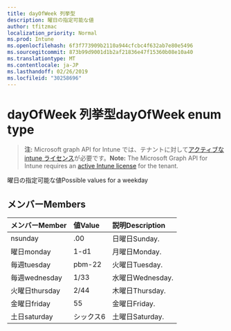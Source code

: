 ```yaml
---
title: dayOfWeek 列挙型
description: 曜日の指定可能な値
author: tfitzmac
localization_priority: Normal
ms.prod: Intune
ms.openlocfilehash: 6f3f773909b2110a944cfcbc4f632ab7e80e5496
ms.sourcegitcommit: 873b99d9001d1b2af21836e47f15360b08e10a40
ms.translationtype: MT
ms.contentlocale: ja-JP
ms.lasthandoff: 02/26/2019
ms.locfileid: "30258696"
---
```

# <a name="dayofweek-enum-type"></a><span data-ttu-id="99196-103">dayOfWeek 列挙型</span><span class="sxs-lookup"><span data-stu-id="99196-103">dayOfWeek enum type</span></span>

> <span data-ttu-id="99196-104">**注:** Microsoft graph API for Intune では、テナントに対して[アクティブな intune ライセンス](https://go.microsoft.com/fwlink/?linkid=839381)が必要です。</span><span class="sxs-lookup"><span data-stu-id="99196-104">**Note:** The Microsoft Graph API for Intune requires an [active Intune license](https://go.microsoft.com/fwlink/?linkid=839381) for the tenant.</span></span>

<span data-ttu-id="99196-105">曜日の指定可能な値</span><span class="sxs-lookup"><span data-stu-id="99196-105">Possible values for a weekday</span></span>

## <a name="members"></a><span data-ttu-id="99196-106">メンバー</span><span class="sxs-lookup"><span data-stu-id="99196-106">Members</span></span>
|<span data-ttu-id="99196-107">メンバー</span><span class="sxs-lookup"><span data-stu-id="99196-107">Member</span></span>|<span data-ttu-id="99196-108">値</span><span class="sxs-lookup"><span data-stu-id="99196-108">Value</span></span>|<span data-ttu-id="99196-109">説明</span><span class="sxs-lookup"><span data-stu-id="99196-109">Description</span></span>|
|:---|:---|:---|
|<span data-ttu-id="99196-110">n</span><span class="sxs-lookup"><span data-stu-id="99196-110">sunday</span></span>|<span data-ttu-id="99196-111">.0</span><span class="sxs-lookup"><span data-stu-id="99196-111">0</span></span>|<span data-ttu-id="99196-112">日曜日</span><span class="sxs-lookup"><span data-stu-id="99196-112">Sunday.</span></span>|
|<span data-ttu-id="99196-113">曜日</span><span class="sxs-lookup"><span data-stu-id="99196-113">monday</span></span>|<span data-ttu-id="99196-114">1-d</span><span class="sxs-lookup"><span data-stu-id="99196-114">1</span></span>|<span data-ttu-id="99196-115">月曜日</span><span class="sxs-lookup"><span data-stu-id="99196-115">Monday.</span></span>|
|<span data-ttu-id="99196-116">毎週</span><span class="sxs-lookup"><span data-stu-id="99196-116">tuesday</span></span>|<span data-ttu-id="99196-117">pbm-2</span><span class="sxs-lookup"><span data-stu-id="99196-117">2</span></span>|<span data-ttu-id="99196-118">火曜日</span><span class="sxs-lookup"><span data-stu-id="99196-118">Tuesday.</span></span>|
|<span data-ttu-id="99196-119">毎週</span><span class="sxs-lookup"><span data-stu-id="99196-119">wednesday</span></span>|<span data-ttu-id="99196-120">1/3</span><span class="sxs-lookup"><span data-stu-id="99196-120">3</span></span>|<span data-ttu-id="99196-121">水曜日</span><span class="sxs-lookup"><span data-stu-id="99196-121">Wednesday.</span></span>|
|<span data-ttu-id="99196-122">火曜日</span><span class="sxs-lookup"><span data-stu-id="99196-122">thursday</span></span>|<span data-ttu-id="99196-123">2/4</span><span class="sxs-lookup"><span data-stu-id="99196-123">4</span></span>|<span data-ttu-id="99196-124">木曜日</span><span class="sxs-lookup"><span data-stu-id="99196-124">Thursday.</span></span>|
|<span data-ttu-id="99196-125">金曜日</span><span class="sxs-lookup"><span data-stu-id="99196-125">friday</span></span>|<span data-ttu-id="99196-126">5</span><span class="sxs-lookup"><span data-stu-id="99196-126">5</span></span>|<span data-ttu-id="99196-127">金曜日</span><span class="sxs-lookup"><span data-stu-id="99196-127">Friday.</span></span>|
|<span data-ttu-id="99196-128">土日</span><span class="sxs-lookup"><span data-stu-id="99196-128">saturday</span></span>|<span data-ttu-id="99196-129">シックス</span><span class="sxs-lookup"><span data-stu-id="99196-129">6</span></span>|<span data-ttu-id="99196-130">土曜日</span><span class="sxs-lookup"><span data-stu-id="99196-130">Saturday.</span></span>|



